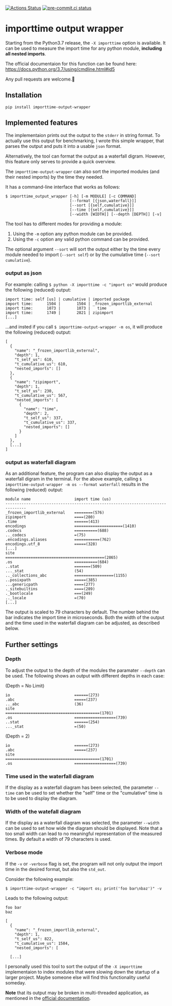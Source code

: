 [![Actions Status](https://github.com/dominikwalk/importtime_output_wrapper/workflows/tests/badge.svg)](https://github.com/dominikwalk/importtime_output_wrapper/actions)
[![pre-commit.ci status](https://results.pre-commit.ci/badge/github/dominikwalk/importtime-output-wrapper/main.svg)](https://results.pre-commit.ci/latest/github/dominikwalk/importtime-output-wrapper/main)

# importtime output wrapper

Starting from the Python3.7 release, the ```-X importtime``` option is available.
It can be used to measure the import time for any python module, **including all nested imports**.

The official documentaion for this function can be found here:
https://docs.python.org/3.7/using/cmdline.html#id5

Any pull requests are welcome.🍰

## Installation

`pip install importtime-output-wrapper`

## Implemented features

The implementaion prints out the output to the ```stderr``` in string format. To actually use this output for benchmarking, I wrote this simple wrapper, that parses the output and puts it into a usable ```json``` format.

Alternatively, the tool can format the output as a waterfall digram. However, this feature only serves to provide a quick overview.

The ```importtime-output-wrapper``` can also sort the imported modules (and their nested imports) by the time they needed.

It has a command-line interface that works as follows:

```console
$ importtime_output_wrapper [-h] [-m MODULE] [-c COMMAND]
                            [--format [{json,waterfall}]]
                            [--sort [{self,cumulative}]]
                            [--time [{self,cumulative}]]
                            [--width [WIDTH]] [--depth [DEPTH]] [-v]
```

The tool has to different modes for providing a module:
1. Using the ```-m``` option any python module can be provided.
2. Using the ```-c``` option any valid python command can be provided.


The optional argument ```--sort``` will sort the output either by the time every module needed to import (```--sort self```) or by the cumulative time (```--sort cumulative```).
### output as json
For example: calling ```$ python -X importtime -c "import os"``` would produce the following (reduced) output:
```console
import time: self [us] | cumulative | imported package
import time:      1504 |       1504 | _frozen_importlib_external
import time:      1073 |       1073 |   time
import time:      1749 |       2821 | zipimport
[...]
```

...and insted if you call ```$ importtime-output-wrapper -m os```, it will produce the following (reduced) output:
```console
[
  {
    "name": "_frozen_importlib_external",
    "depth": 1,
    "t_self_us": 610,
    "t_cumulative_us": 610,
    "nested_imports": []
  },
  {
    "name": "zipimport",
    "depth": 1,
    "t_self_us": 230,
    "t_cumulative_us": 567,
    "nested_imports": [
      {
        "name": "time",
        "depth": 2,
        "t_self_us": 337,
        "t_cumulative_us": 337,
        "nested_imports": []
      }
    ]
  },
  [...]
]
```
### output as waterfall diagram
As an additional feature, the program can also display the output as a waterfall digram in the terminal. For the above example, calling ```$ importtime-output-wrapper -m os --format waterfall``` results in the following (reduced) output:
```console
module name                   import time (us)
-------------------------------------------------------------------------------
_frozen_importlib_external    ========(576)
zipimport                     ====(280)
.time                         ======(413)
encodings                     =====================(1410)
.codecs                       ==========(688)
.._codecs                     =(75)
.encodings.aliases            ===========(762)
encodings.utf_8               =====(328)
[...]
site                          ===========================================(2865)
.os                           ==========(684)
..stat                        =======(509)
..._stat                      (54)
.._collections_abc            =================(1155)
..posixpath                   =====(385)
...genericpath                ====(277)
._sitebuiltins                ====(289)
._bootlocale                  ===(249)
.._locale                     =(70)
[...]
```
The output is scaled to 79 characters by default. The number behind the bar indicates the import time in microseconds. Both the width of the output and the time used in the waterfall diagram can be adjusted, as described below.

## Further settings
### Depth
To adjust the output to the depth of the modules the paramater ```--depth``` can be used.
The following shows an output with different depths in each case:

(Depth = No Limit)
```console
io                            ======(273)
.abc                          =====(237)
.._abc                        (36)
site                          =========================================(1701)
.os                           ==================(739)
..stat                        ======(254)
..._stat                      =(50)
```
(Depth = 2)
```console
io                            ======(273)
.abc                          =====(237)
site                          =========================================(1701)
.os                           ==================(739)
```

### Time used in the waterfall diagram
If the display as a waterfall diagram has been selected, the parameter ```--time``` can be used to set whether the "self" time or the "cumulative" time is to be used to display the diagram.
### Width of the watefall diagram
If the display as a waterfall diagram was selected, the parameter ```--width``` can be used to set how wide the diagram should be displayed. Note that a too small width can lead to no meaningful representation of the measured times. By default a width of 79 characters is used.
### Verbose mode
If the ``-v`` or ``-verbose`` flag is set, the program will not only output the import time in the desired format, but also the ``std_out``.

Consider the following example:
```console
$ importtime-output-wrapper -c "import os; print('foo bar\nbaz')" -v
```
Leads to the following output:
```console
foo bar
baz

[
  {
    "name": "_frozen_importlib_external",
    "depth": 1,
    "t_self_us": 822,
    "t_cumulative_us": 1584,
    "nested_imports": [

  [...]
```

I personally used this tool to sort the output of the ```-X importtime``` implementaion to index modules that were slowing down the startup of a larger project.
Maybe someone else will find this functionality useful someday.

**Note** that its output may be broken in multi-threaded application, as mentioned in the [official documentation](https://docs.python.org/3.7/using/cmdline.html#id5 "importtime documentation").
